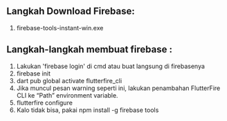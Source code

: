 ## Langkah Download Firebase:
1.  firebase-tools-instant-win.exe 

## Langkah-langkah membuat firebase :
1. Lakukan 'firebase login' di cmd atau buat langsung di firebasenya
2. firebase init
3. dart pub global activate flutterfire_cli
4. Jika muncul pesan warning seperti ini, lakukan penambahan FlutterFire CLI ke “Path” environment variable.
5. flutterfire configure
6. Kalo tidak bisa, pakai npm install -g firebase tools
